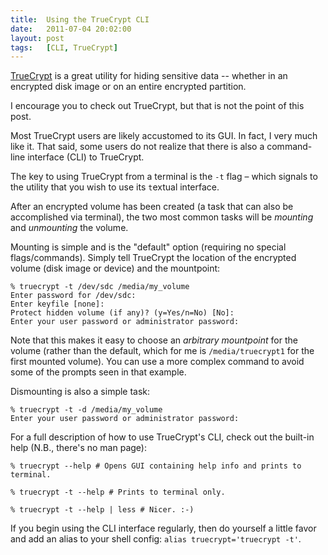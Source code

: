 ```yaml
---
title:  Using the TrueCrypt CLI
date:   2011-07-04 20:02:00
layout: post
tags:   [CLI, TrueCrypt]
---
```

[TrueCrypt][truecrypt] is a great utility for hiding sensitive data -- whether in an encrypted disk
image or on an entire encrypted partition.

I encourage you to check out TrueCrypt, but that is not the point of this post.

Most TrueCrypt users are likely accustomed to its GUI. In fact, I very much like it. That said,
some users do not realize that there is also a command-line interface (CLI) to TrueCrypt.

The key to using TrueCrypt from a terminal is the `-t` flag – which signals to the utility that
you wish to use its `t`extual interface.

After an encrypted volume has been created (a task that can also be accomplished via terminal),
the two most common tasks will be _mounting_ and _unmounting_ the volume.

Mounting is simple and is the "default" option (requiring no special flags/commands). Simply tell
TrueCrypt the location of the encrypted volume (disk image or device) and the mountpoint:

    % truecrypt -t /dev/sdc /media/my_volume
    Enter password for /dev/sdc:
    Enter keyfile [none]:
    Protect hidden volume (if any)? (y=Yes/n=No) [No]:
    Enter your user password or administrator password:

Note that this makes it easy to choose an _arbitrary mountpoint_ for the volume (rather than the
default, which for me is `/media/truecrypt1` for the first mounted volume). You can use a more
complex command to avoid some of the prompts seen in that example.

Dismounting is also a simple task:

    % truecrypt -t -d /media/my_volume
    Enter your user password or administrator password:

For a full description of how to use TrueCrypt's CLI, check out the built-in help (N.B., there's
no man page):
<pre><code>% truecrypt --help # Opens GUI containing help info and prints to terminal.</code></pre>
<pre><code>% truecrypt -t --help # Prints to terminal only.</code></pre>
<pre><code>% truecrypt -t --help | less # Nicer. :-)</code></pre>

If you begin using the CLI interface regularly, then do yourself a little favor and add an alias
to your shell config: `alias truecrypt='truecrypt -t'`.

[truecrypt]: http://www.truecrypt.org/
